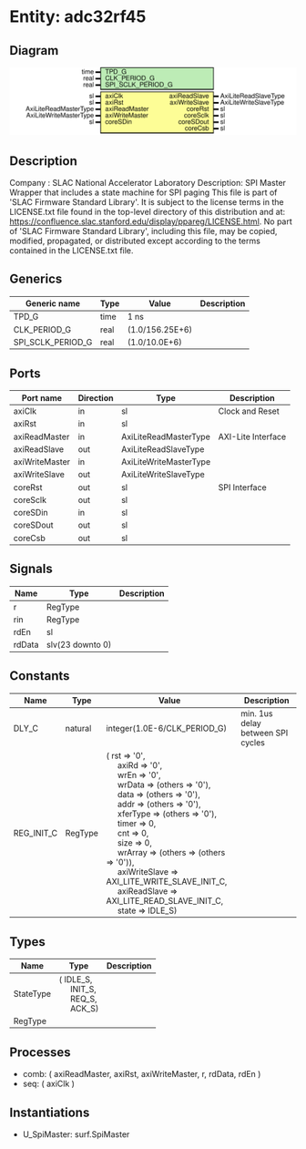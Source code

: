 # Entity: adc32rf45

## Diagram

![Diagram](adc32rf45.svg "Diagram")
## Description

Company    : SLAC National Accelerator Laboratory
Description: SPI Master Wrapper that includes a state machine for SPI paging
This file is part of 'SLAC Firmware Standard Library'.
It is subject to the license terms in the LICENSE.txt file found in the
top-level directory of this distribution and at:
   https://confluence.slac.stanford.edu/display/ppareg/LICENSE.html.
No part of 'SLAC Firmware Standard Library', including this file,
may be copied, modified, propagated, or distributed except according to
the terms contained in the LICENSE.txt file.
## Generics

| Generic name      | Type | Value           | Description |
| ----------------- | ---- | --------------- | ----------- |
| TPD_G             | time | 1 ns            |             |
| CLK_PERIOD_G      | real | (1.0/156.25E+6) |             |
| SPI_SCLK_PERIOD_G | real | (1.0/10.0E+6)   |             |
## Ports

| Port name      | Direction | Type                   | Description        |
| -------------- | --------- | ---------------------- | ------------------ |
| axiClk         | in        | sl                     | Clock and Reset    |
| axiRst         | in        | sl                     |                    |
| axiReadMaster  | in        | AxiLiteReadMasterType  | AXI-Lite Interface |
| axiReadSlave   | out       | AxiLiteReadSlaveType   |                    |
| axiWriteMaster | in        | AxiLiteWriteMasterType |                    |
| axiWriteSlave  | out       | AxiLiteWriteSlaveType  |                    |
| coreRst        | out       | sl                     | SPI Interface      |
| coreSclk       | out       | sl                     |                    |
| coreSDin       | in        | sl                     |                    |
| coreSDout      | out       | sl                     |                    |
| coreCsb        | out       | sl                     |                    |
## Signals

| Name   | Type             | Description |
| ------ | ---------------- | ----------- |
| r      | RegType          |             |
| rin    | RegType          |             |
| rdEn   | sl               |             |
| rdData | slv(23 downto 0) |             |
## Constants

| Name       | Type    | Value                                                                                                                                                                                                                                                                                                                                                                                                                                                                                                                                                                                                                                                                                                                                                                                                                                                                                                                                                                                                              | Description                       |
| ---------- | ------- | ------------------------------------------------------------------------------------------------------------------------------------------------------------------------------------------------------------------------------------------------------------------------------------------------------------------------------------------------------------------------------------------------------------------------------------------------------------------------------------------------------------------------------------------------------------------------------------------------------------------------------------------------------------------------------------------------------------------------------------------------------------------------------------------------------------------------------------------------------------------------------------------------------------------------------------------------------------------------------------------------------------------ | --------------------------------- |
| DLY_C      | natural |  integer(1.0E-6/CLK_PERIOD_G)                                                                                                                                                                                                                                                                                                                                                                                                                                                                                                                                                                                                                                                                                                                                                                                                                                                                                                                                                                                      | min. 1us delay between SPI cycles |
| REG_INIT_C | RegType |  (       rst           => '0',<br><span style="padding-left:20px">       axiRd         => '0',<br><span style="padding-left:20px">       wrEn          => '0',<br><span style="padding-left:20px">       wrData        => (others => '0'),<br><span style="padding-left:20px">       data          => (others => '0'),<br><span style="padding-left:20px">       addr          => (others => '0'),<br><span style="padding-left:20px">       xferType      => (others => '0'),<br><span style="padding-left:20px">       timer         => 0,<br><span style="padding-left:20px">       cnt           => 0,<br><span style="padding-left:20px">       size          => 0,<br><span style="padding-left:20px">       wrArray       => (others => (others => '0')),<br><span style="padding-left:20px">       axiWriteSlave => AXI_LITE_WRITE_SLAVE_INIT_C,<br><span style="padding-left:20px">       axiReadSlave  => AXI_LITE_READ_SLAVE_INIT_C,<br><span style="padding-left:20px">       state         => IDLE_S) |                                   |
## Types

| Name      | Type                                                                                                                                         | Description |
| --------- | -------------------------------------------------------------------------------------------------------------------------------------------- | ----------- |
| StateType | ( IDLE_S,<br><span style="padding-left:20px"> INIT_S,<br><span style="padding-left:20px"> REQ_S,<br><span style="padding-left:20px"> ACK_S)  |             |
| RegType   |                                                                                                                                              |             |
## Processes
- comb: ( axiReadMaster, axiRst, axiWriteMaster, r, rdData, rdEn )
- seq: ( axiClk )
## Instantiations

- U_SpiMaster: surf.SpiMaster

